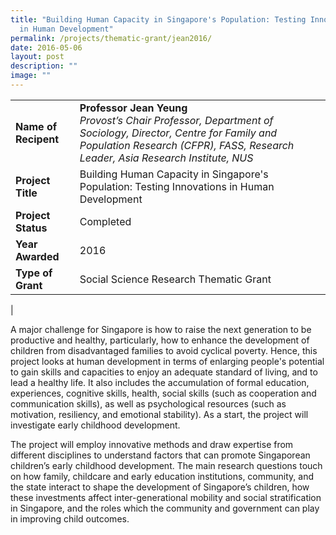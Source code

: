 ```yaml
---
title: "Building Human Capacity in Singapore's Population: Testing Innovations
  in Human Development"
permalink: /projects/thematic-grant/jean2016/
date: 2016-05-06
layout: post
description: ""
image: ""
---
```

|  |  |
|---|---|
| **Name of Recipent** | **Professor Jean Yeung**<br>_Provost’s Chair Professor, Department of Sociology, Director, Centre for Family and Population Research (CFPR), FASS, Research Leader, Asia Research Institute, NUS_ |
| **Project Title** | Building Human Capacity in Singapore's Population: Testing Innovations in Human Development |
| **Project Status** | Completed |
| **Year Awarded** | 2016 |
| **Type of Grant** | Social Science Research Thematic Grant |
|

A major challenge for Singapore is how to raise the next generation to be productive and healthy, particularly, how to enhance the development of children from disadvantaged families to avoid cyclical poverty. Hence, this project looks at human development in terms of enlarging people's potential to gain skills and capacities to enjoy an adequate standard of living, and to lead a healthy life. It also includes the accumulation of formal education, experiences, cognitive skills, health, social skills (such as cooperation and communication skills), as well as psychological resources (such as motivation, resiliency, and emotional stability). As a start, the project will investigate early childhood development.&nbsp;&nbsp;

The project will employ innovative methods and draw expertise from different disciplines to understand factors that can promote Singaporean children’s early childhood development. The main research questions touch on how family, childcare and early education institutions, community, and the state interact to shape the development of Singapore’s children, how these investments affect inter-generational mobility and social stratification in Singapore, and the roles which the community and government can play in improving child outcomes.